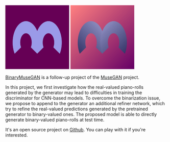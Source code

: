 <div class="image-switch-on-hover">
<img class="hide-on-hover" src="figs/logo_bmusegan.png" alt="logo" width="200" height="200" style="margin-left:0; margin-right:0;"/>
<img class="show-on-hover" src="figs/logo.png" alt="logo" width="200" height="200" style="margin-left:0; margin-right:0;"/>
</div>

[BinaryMuseGAN](https://salu133445.github.io/bmusegan/) is a follow-up project
of the [MuseGAN](https://salu133445.github.io/musegan/) project.

In this project, we first investigate how the real-valued piano-rolls generated
by the generator may lead to difficulties in training the discriminator for
CNN-based models. To overcome the binarization issue, we propose to append to
the generator an additional refiner network, which try to refine the real-valued
predictions generated by the pretrained generator to binary-valued ones. The
proposed model is able to directly generate binary-valued piano-rolls at test
time.

It's an open source project on [Github](https://github.com/salu133445/bmusegan).
You can play with it if you're interested.

